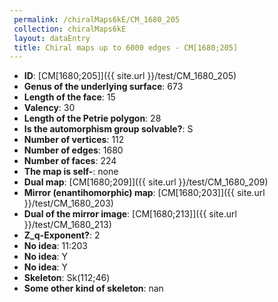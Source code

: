 ```yaml
--- 
 permalink: /chiralMaps6kE/CM_1680_205 
 collection: chiralMaps6kE
 layout: dataEntry
 title: Chiral maps up to 6000 edges - CM[1680;205]
---
```


- **ID**: [CM[1680;205]]({{ site.url }}/test/CM_1680_205)
- **Genus of the underlying surface**: 673
- **Length of the face**: 15
- **Valency**: 30
- **Length of the Petrie polygon**: 28
- **Is the automorphism group solvable?**: S
- **Number of vertices**: 112
- **Number of edges**: 1680
- **Number of faces**: 224
- **The map is self-**: none
- **Dual map**: [CM[1680;209]]({{ site.url }}/test/CM_1680_209)
- **Mirror (enantihomorphic) map**: [CM[1680;203]]({{ site.url }}/test/CM_1680_203)
- **Dual of the mirror image**: [CM[1680;213]]({{ site.url }}/test/CM_1680_213)
- **Z_q-Exponent?**: 2
- **No idea**:  11:203
- **No idea**: Y
- **No idea**: Y
- **Skeleton**: Sk(112;46)
- **Some other kind of skeleton**: nan
